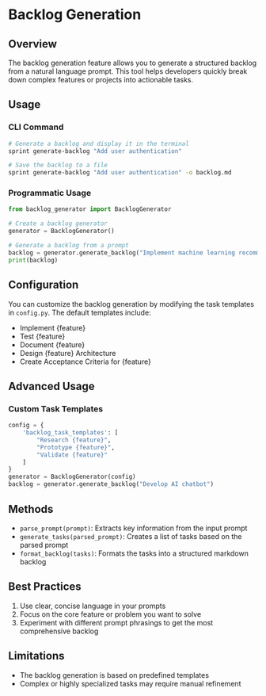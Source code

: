 # Backlog Generation

## Overview
The backlog generation feature allows you to generate a structured backlog from a natural language prompt. This tool helps developers quickly break down complex features or projects into actionable tasks.

## Usage

### CLI Command
```bash
# Generate a backlog and display it in the terminal
sprint generate-backlog "Add user authentication"

# Save the backlog to a file
sprint generate-backlog "Add user authentication" -o backlog.md
```

### Programmatic Usage
```python
from backlog_generator import BacklogGenerator

# Create a backlog generator
generator = BacklogGenerator()

# Generate a backlog from a prompt
backlog = generator.generate_backlog("Implement machine learning recommendation system")
print(backlog)
```

## Configuration
You can customize the backlog generation by modifying the task templates in `config.py`. The default templates include:
- Implement {feature}
- Test {feature}
- Document {feature}
- Design {feature} Architecture
- Create Acceptance Criteria for {feature}

## Advanced Usage
### Custom Task Templates
```python
config = {
    'backlog_task_templates': [
        "Research {feature}",
        "Prototype {feature}",
        "Validate {feature}"
    ]
}
generator = BacklogGenerator(config)
backlog = generator.generate_backlog("Develop AI chatbot")
```

## Methods
- `parse_prompt(prompt)`: Extracts key information from the input prompt
- `generate_tasks(parsed_prompt)`: Creates a list of tasks based on the parsed prompt
- `format_backlog(tasks)`: Formats the tasks into a structured markdown backlog

## Best Practices
1. Use clear, concise language in your prompts
2. Focus on the core feature or problem you want to solve
3. Experiment with different prompt phrasings to get the most comprehensive backlog

## Limitations
- The backlog generation is based on predefined templates
- Complex or highly specialized tasks may require manual refinement
